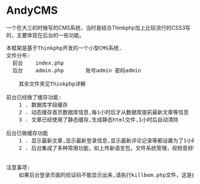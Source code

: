 AndyCMS
=======

一个在大三的时候写的CMS系统，当时是结合Thinkphp加上比较流行的CSS3写的，主要体现在后台的一些功能。
<pre>
本框架是基于Thinkphp开发的一个小型CMS系统.
文件分布:
  前台	index.php
  后台	admin.php		账号admin	密码admin
	
	其余文件夹见Thinkphp详解
	
前台已经做了缓存功能:
	1 . 数据库字段缓存
	2 . 动态缓存首页数据库信息,每1小时后才从数据库提前最新文章等信息
	3 . 文章已经使用了静态缓存,生成静态html文件,1小时后自动清除
	
后台已做缓存功能
	1 . 显示最新文章,显示最新登录信息,显示最新评论记录等都设置为了1小时后提取数据库信息
	2 . 后台集成了多种常用功能，如上传新语言包，文件系统管理，视频音频管理等
	
	
注意事项: 
	如果后台登录页面的验证码不能显示出来,请执行killbom.php文件，这是由于BOM头造成.
</pre>

